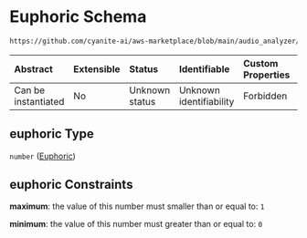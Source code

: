 # Euphoric Schema

```txt
https://github.com/cyanite-ai/aws-marketplace/blob/main/audio_analyzer/schemes/marketplace_v1/schema/TaggingV8.schema.json#/$defs/MoodAdvancedScoresV1/properties/euphoric
```



| Abstract            | Extensible | Status         | Identifiable            | Custom Properties | Additional Properties | Access Restrictions | Defined In                                                                     |
| :------------------ | :--------- | :------------- | :---------------------- | :---------------- | :-------------------- | :------------------ | :----------------------------------------------------------------------------- |
| Can be instantiated | No         | Unknown status | Unknown identifiability | Forbidden         | Allowed               | none                | [TaggingV8.schema.json\*](../out/TaggingV8.schema.json "open original schema") |

## euphoric Type

`number` ([Euphoric](taggingv8-defs-moodadvancedscoresv1-properties-euphoric.md))

## euphoric Constraints

**maximum**: the value of this number must smaller than or equal to: `1`

**minimum**: the value of this number must greater than or equal to: `0`

